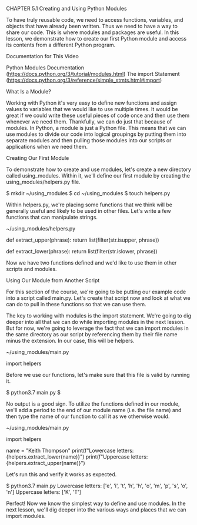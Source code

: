CHAPTER 5.1
Creating and Using Python Modules


To have truly reusable code, we need to access functions, variables, and objects that have already been written. Thus we need to have a way to share our code. This is where modules and packages are useful. In this lesson, we demonstrate how to create our first Python module and access its contents from a different Python program.

Documentation for This Video

Python Modules Documentation (https://docs.python.org/3/tutorial/modules.html)
The import Statement (https://docs.python.org/3/reference/simple_stmts.html#import)


What Is a Module?

Working with Python it's very easy to define new functions and assign values to variables that we would like to use multiple times. It would be great if we could write these useful pieces of code once and then use them whenever we need them. Thankfully, we can do just that because of modules. In Python, a module is just a Python file. This means that we can use modules to divide our code into logical groupings by putting them into separate modules and then pulling those modules into our scripts or applications when we need them.


Creating Our First Module

To demonstrate how to create and use modules, let's create a new directory called using_modules. Within it, we'll define our first module by creating the using_modules/helpers.py file.

$ mkdir ~/using_modules
$ cd ~/using_modules
$ touch helpers.py


Within helpers.py, we're placing some functions that we think will be generally useful and likely to be used in other files. Let's write a few functions that can manipulate strings.

~/using_modules/helpers.py

def extract_upper(phrase):
    return list(filter(str.isupper, phrase))

def extract_lower(phrase):
    return list(filter(str.islower, phrase))



Now we have two functions defined and we'd like to use them in other scripts and modules.

Using Our Module from Another Script

For this section of the course, we're going to be putting our example code into a script called main.py. Let's create that script now and look at what we can do to pull in these functions so that we can use them.

The key to working with modules is the import statement. We're going to dig deeper into all that we can do while importing modules in the next lesson. But for now, we're going to leverage the fact that we can import modules in the same directory as our script by referencing them by their file name minus the extension. In our case, this will be helpers.

~/using_modules/main.py

import helpers


Before we use our functions, let's make sure that this file is valid by running it.

$ python3.7 main.py
$

No output is a good sign. To utilize the functions defined in our module, we'll add a period to the end of our module name (i.e. the file name) and then type the name of our function to call it as we otherwise would.

~/using_modules/main.py

import helpers

name = "Keith Thompson"
print(f"Lowercase letters: {helpers.extract_lower(name)}")
print(f"Uppercase letters: {helpers.extract_upper(name)}")


Let's run this and verify it works as expected.

$ python3.7 main.py
Lowercase letters: ['e', 'i', 't', 'h', 'h', 'o', 'm', 'p', 's', 'o', 'n']
Uppercase letters: ['K', 'T']


Perfect! Now we know the simplest way to define and use modules. In the next lesson, we'll dig deeper into the various ways and places that we can import modules.